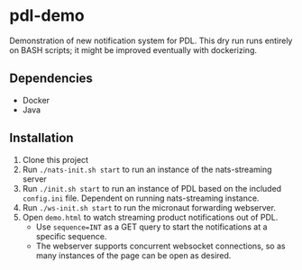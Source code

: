 # pdl-demo
Demonstration of new notification system for PDL. This dry run runs entirely on BASH scripts; it might be improved eventually with dockerizing.

## Dependencies
- Docker
- Java

## Installation
1. Clone this project
2. Run <code>./nats-init.sh start</code> to run an instance of the nats-streaming server
3. Run <code>./init.sh start</code> to run an instance of PDL based on the included <code>config.ini</code> file. Dependent on running nats-streaming instance.
4. Run <code>./ws-init.sh start</code> to run the micronaut forwarding webserver.
5. Open <code>demo.html</code> to watch streaming product notifications out of PDL.
    * Use <code>sequence=INT</code> as a GET query to start the notifications at a specific sequence.
    * The webserver supports concurrent websocket connections, so as many instances of the page can be open as desired.
